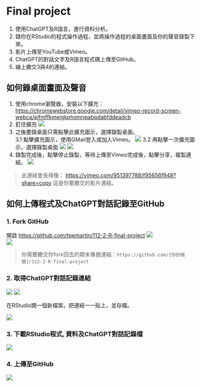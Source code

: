 # Final project

  1. 使用ChatGPT及R語言，進行資料分析。
  2. 錄你在RStudio的程式操作過程，並將操作過程的桌面畫面及你的聲音錄製下來。
  3. 影片上傳至YouTube或Vimeo。
  4. ChatGPT的對話文字及R語言程式碼上傳至GitHub。
  5. 線上繳交3與4的連結。

## 如何錄桌面畫面及聲音

  1. 使用chrome瀏覽器，安裝以下擴充：
  <https://chromewebstore.google.com/detail/vimeo-record-screen-webca/ejfmffkmeigkphomnpabpdabfddeadcb>
  2. 釘住擴充
  ![](../img/2024-05-29-13-48-40.png)
  3. 之後要錄桌面只需點擊此擴充圖示，選擇錄製桌面。  
    3.1 點擊擴充圖示，使用GMail登入或加入Vimeo。
    ![](../img/2024-05-29-13-50-09.png)
    3.2 再點擊一次擴充圖示，選擇錄製桌面
    ![](../img/2024-05-29-13-52-59.png)
    ![](../img/2024-05-29-13-53-57.png)
  4. 錄製完成後，點擊停止錄製，等待上傳至Vimeo完成後，點擊分享，複製連結。
  ![](../img/2024-05-29-13-57-22.png)


  > 此連結會長得像： https://vimeo.com/951397788/f95656f948?share=copy  這是你要繳交的影片連結。


## 如何上傳程式及ChatGPT對話記錄至GitHub

### 1. Fork GitHub

開啟 <https://github.com/tpemartin/112-2-R-final-project>
  ![](../img/2024-05-29-14-04-08.png)  
  ![](../img/2024-05-29-14-05-02.png)

> 你需要繳交你fork回去的期末專題連結：`https://github.com/{你的帳號}/112-2-R-final-project`

### 2. 取得ChatGPT對話記錄連結

![](../img/2024-05-29-14-11-45.png)
![](../img/2024-05-29-14-12-10.png)

在RStudio開一個新檔案，把連結一一貼上，並存檔。

![](../img/2024-05-29-14-20-42.png)

### 3. 下載RStudio程式, 資料及ChatGPT對話記錄檔

![](../img/2024-05-29-14-17-28.png)

### 4. 上傳至GitHub

![](../img/2024-05-29-14-18-10.png)
